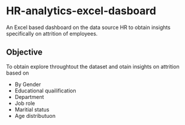 # HR-analytics-excel-dasboard
An Excel based dashboard on the data source HR to obtain insights specifically on attrition of employees.

## Objective
To obtain explore throughtout the dataset and otain insights on attrition based on 

- By Gender
- Educational quailification
- Department
- Job role
- Maritial status
- Age distributuon


